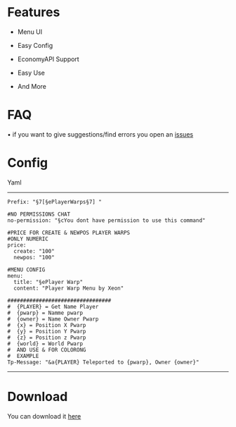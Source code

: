 # Features

- Menu UI

- Easy Config

- EconomyAPI Support

- Easy Use

- And More

# FAQ


• if you want to give suggestions/find errors you open an [issues](https://github.com/XeonCh/PlayerWarpsUI/issues)


# Config

Yaml

---

```#©PREFIX MESSAGE
Prefix: "§7[§ePlayerWarps§7] "

#NO PERMISSIONS CHAT
no-permission: "§cYou dont have permission to use this command"

#PRICE FOR CREATE & NEWPOS PLAYER WARPS
#ONLY NUMERIC
price:
  create: "100"
  newpos: "100"
  
#MENU CONFIG
menu:
  title: "§ePlayer Warp"
  content: "Player Warp Menu by Xeon"
  
#################################
#  {PLAYER} = Get Name Player
#  {pwarp} = Namme pwarp
#  {owner} = Name Owner Pwarp
#  {x} = Position X Pwarp
#  {y} = Position Y Pwarp
#  {z} = Position z Pwarp
#  {world} = World Pwarp
#  AND USE & FOR COLORONG
#  EXAMPLE
Tp-Message: "&a{PLAYER} Teleported to {pwarp}, Owner {owner}"
```

---

# Download

You can download it [here](https://poggit.pmmp.io/ci/XeonCh/PlayerWarpsUI/)
